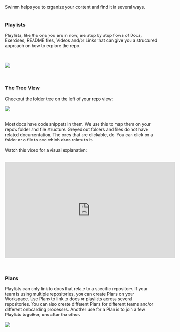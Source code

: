Swimm helps you to organize your content and find it in several ways.
</br></br>

### Playlists

Playlists, like the one you are in now, are step by step flows of Docs, Exercises, README files, Videos and/or Links that can give you a structured approach on how to explore the repo.

</br></br>
![](https://github.com/swimmio/public/blob/master/screenshots/playlist.png?raw=true)
</br></br></br>

### The Tree View

Checkout the folder tree on the left of your repo view:
</br></br>
![](https://github.com/swimmio/public/blob/master/screenshots/treeview.png?raw=true)
</br></br></br>
Most docs have code snippets in them. We use this to map them on your repo’s folder and file structure. Greyed out folders and files do not have related documentation. The ones that are clickable, do. You can click on a folder or a file to see which docs relate to it.
</br></br>
Watch this video for a visual explanation:
</br></br>

<iframe width="560" height="315" src="https://www.youtube.com/embed/FeaI9IFmmxc?start=343" frameborder="0" allow="accelerometer; autoplay; clipboard-write; encrypted-media; gyroscope; picture-in-picture" allowfullscreen></iframe>
</br></br></br>

### Plans

Playlists can only link to docs that relate to a specific repository. If your team is using multiple repositories, you can create Plans on your Workspace. Use Plans to link to docs or playlists across several repositories. You can also create different Plans for different teams and/or different onboarding processes. Another use for a Plan is to join a few Playlists together, one after the other.
</br></br>
![](https://github.com/swimmio/public/blob/master/screenshots/plans.png?raw=true)
</br></br></br>

